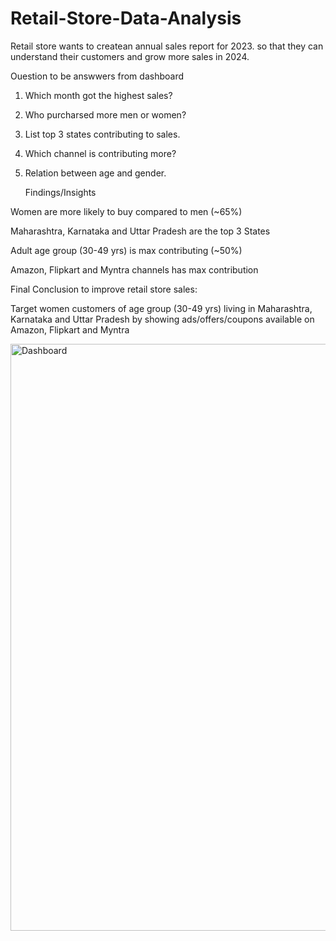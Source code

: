 # Retail-Store-Data-Analysis
Retail store wants to createan annual sales report for 2023. so that they can understand their customers and grow more sales in 2024.

Ouestion to be answwers from dashboard
1. Which month got the highest sales?
2. Who purcharsed more men or women?
3. List top 3 states contributing  to sales.
4. Which channel is contributing more?
5. Relation between age and gender.

   Findings/Insights

Women are more likely to buy compared to men (~65%) 

Maharashtra, Karnataka and Uttar Pradesh are the top 3 States 

Adult age group (30-49 yrs) is max contributing (~50%) 

Amazon, Flipkart and Myntra channels has max contribution



Final Conclusion to improve retail store sales:

Target women customers of age group (30-49 yrs) living in Maharashtra, Karnataka and Uttar Pradesh by showing ads/offers/coupons available on Amazon, Flipkart and Myntra


<img width="939" alt="Dashboard" src="https://github.com/Kajol0810/Retail-Store-Data-Analysis/assets/59485729/d95d313a-8f28-48d2-9d11-ec0e4b30a142">
